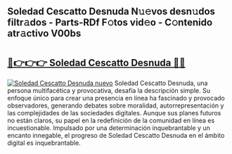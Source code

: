 ## Soledad Cescatto Desnuda N𝚞𝚎vos desn𝚞dos filtr𝚊dos - Parts-RDf F𝚘tos vid𝚎o - C𝚘ntenido atr𝚊ctivo V00bs

# <h2><a href="http://mb7t6yi.tromn.icu/?c=Soledad+Cescatto+Desnuda">🔗👉👉👉 Soledad Cescatto Desnuda 🔗🔗</a></h2>

[![Soledad Cescatto Desnuda nuevo](https://i.imgur.com/pEAQMta.gif)](http://mb7t6yi.tromn.icu/?c=Soledad+Cescatto+Desnuda)
Soledad Cescatto Desnuda, una persona multifacética y provocativa, desafía la descripción simple. Su enfoque único para crear una presencia en línea ha fascinado y provocado observadores, generando debates sobre moralidad, autorrepresentación y las complejidades de las sociedades digitales. Aunque sus planes futuros no están claros, su papel en la redefinición de la comunidad en línea es incuestionable. Impulsado por una determinación inquebrantable y un encanto innegable, el progreso de Soledad Cescatto Desnuda en el ámbito digital es inquebrantable.
